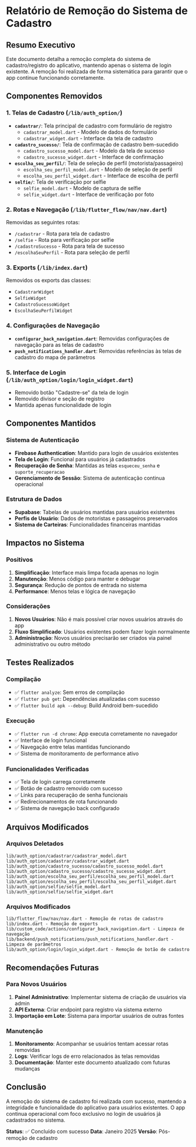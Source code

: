 # Relatório de Remoção do Sistema de Cadastro

## Resumo Executivo
Este documento detalha a remoção completa do sistema de cadastro/registro do aplicativo, mantendo apenas o sistema de login existente. A remoção foi realizada de forma sistemática para garantir que o app continue funcionando corretamente.

## Componentes Removidos

### 1. Telas de Cadastro (`/lib/auth_option/`)
- **`cadastrar/`**: Tela principal de cadastro com formulário de registro
  - `cadastrar_model.dart` - Modelo de dados do formulário
  - `cadastrar_widget.dart` - Interface da tela de cadastro
- **`cadastro_sucesso/`**: Tela de confirmação de cadastro bem-sucedido
  - `cadastro_sucesso_model.dart` - Modelo da tela de sucesso
  - `cadastro_sucesso_widget.dart` - Interface de confirmação
- **`escolha_seu_perfil/`**: Tela de seleção de perfil (motorista/passageiro)
  - `escolha_seu_perfil_model.dart` - Modelo de seleção de perfil
  - `escolha_seu_perfil_widget.dart` - Interface de escolha de perfil
- **`selfie/`**: Tela de verificação por selfie
  - `selfie_model.dart` - Modelo de captura de selfie
  - `selfie_widget.dart` - Interface de verificação por foto

### 2. Rotas e Navegação (`/lib/flutter_flow/nav/nav.dart`)
Removidas as seguintes rotas:
- `/cadastrar` - Rota para tela de cadastro
- `/selfie` - Rota para verificação por selfie
- `/cadastroSucesso` - Rota para tela de sucesso
- `/escolhaSeuPerfil` - Rota para seleção de perfil

### 3. Exports (`/lib/index.dart`)
Removidos os exports das classes:
- `CadastrarWidget`
- `SelfieWidget`
- `CadastroSucessoWidget`
- `EscolhaSeuPerfilWidget`

### 4. Configurações de Navegação
- **`configurar_back_navigation.dart`**: Removidas configurações de navegação para as telas de cadastro
- **`push_notifications_handler.dart`**: Removidas referências às telas de cadastro do mapa de parâmetros

### 5. Interface de Login (`/lib/auth_option/login/login_widget.dart`)
- Removido botão "Cadastre-se" da tela de login
- Removido divisor e seção de registro
- Mantida apenas funcionalidade de login

## Componentes Mantidos

### Sistema de Autenticação
- **Firebase Authentication**: Mantido para login de usuários existentes
- **Tela de Login**: Funcional para usuários já cadastrados
- **Recuperação de Senha**: Mantidas as telas `esqueceu_senha` e `suporte_recuperacao`
- **Gerenciamento de Sessão**: Sistema de autenticação continua operacional

### Estrutura de Dados
- **Supabase**: Tabelas de usuários mantidas para usuários existentes
- **Perfis de Usuário**: Dados de motoristas e passageiros preservados
- **Sistema de Carteiras**: Funcionalidades financeiras mantidas

## Impactos no Sistema

### Positivos
1. **Simplificação**: Interface mais limpa focada apenas no login
2. **Manutenção**: Menos código para manter e debugar
3. **Segurança**: Redução de pontos de entrada no sistema
4. **Performance**: Menos telas e lógica de navegação

### Considerações
1. **Novos Usuários**: Não é mais possível criar novos usuários através do app
2. **Fluxo Simplificado**: Usuários existentes podem fazer login normalmente
3. **Administração**: Novos usuários precisarão ser criados via painel administrativo ou outro método

## Testes Realizados

### Compilação
- ✅ `flutter analyze`: Sem erros de compilação
- ✅ `flutter pub get`: Dependências atualizadas com sucesso
- ✅ `flutter build apk --debug`: Build Android bem-sucedido

### Execução
- ✅ `flutter run -d chrome`: App executa corretamente no navegador
- ✅ Interface de login funcional
- ✅ Navegação entre telas mantidas funcionando
- ✅ Sistema de monitoramento de performance ativo

### Funcionalidades Verificadas
- ✅ Tela de login carrega corretamente
- ✅ Botão de cadastro removido com sucesso
- ✅ Links para recuperação de senha funcionais
- ✅ Redirecionamentos de rota funcionando
- ✅ Sistema de navegação back configurado

## Arquivos Modificados

### Arquivos Deletados
```
lib/auth_option/cadastrar/cadastrar_model.dart
lib/auth_option/cadastrar/cadastrar_widget.dart
lib/auth_option/cadastro_sucesso/cadastro_sucesso_model.dart
lib/auth_option/cadastro_sucesso/cadastro_sucesso_widget.dart
lib/auth_option/escolha_seu_perfil/escolha_seu_perfil_model.dart
lib/auth_option/escolha_seu_perfil/escolha_seu_perfil_widget.dart
lib/auth_option/selfie/selfie_model.dart
lib/auth_option/selfie/selfie_widget.dart
```

### Arquivos Modificados
```
lib/flutter_flow/nav/nav.dart - Remoção de rotas de cadastro
lib/index.dart - Remoção de exports
lib/custom_code/actions/configurar_back_navigation.dart - Limpeza de navegação
lib/backend/push_notifications/push_notifications_handler.dart - Limpeza de parâmetros
lib/auth_option/login/login_widget.dart - Remoção de botão de cadastro
```

## Recomendações Futuras

### Para Novos Usuários
1. **Painel Administrativo**: Implementar sistema de criação de usuários via admin
2. **API Externa**: Criar endpoint para registro via sistema externo
3. **Importação em Lote**: Sistema para importar usuários de outras fontes

### Manutenção
1. **Monitoramento**: Acompanhar se usuários tentam acessar rotas removidas
2. **Logs**: Verificar logs de erro relacionados às telas removidas
3. **Documentação**: Manter este documento atualizado com futuras mudanças

## Conclusão

A remoção do sistema de cadastro foi realizada com sucesso, mantendo a integridade e funcionalidade do aplicativo para usuários existentes. O app continua operacional com foco exclusivo no login de usuários já cadastrados no sistema.

**Status**: ✅ Concluído com sucesso
**Data**: Janeiro 2025
**Versão**: Pós-remoção de cadastro